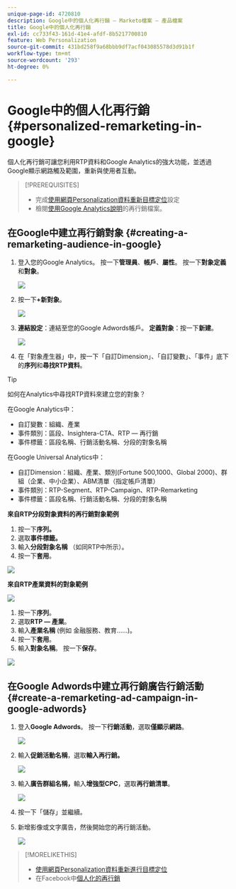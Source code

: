 ```yaml
---
unique-page-id: 4720810
description: Google中的個人化再行銷 — Marketo檔案 — 產品檔案
title: Google中的個人化再行銷
exl-id: cc733f43-161d-41e4-afdf-8b5217700810
feature: Web Personalization
source-git-commit: 431bd258f9a68bbb9df7acf043085578d3d91b1f
workflow-type: tm+mt
source-wordcount: '293'
ht-degree: 0%

---
```


# Google中的個人化再行銷 {#personalized-remarketing-in-google}

個人化再行銷可讓您利用RTP資料和Google Analytics的強大功能，並透過Google顯示網路觸及範圍，重新與使用者互動。

>[!PREREQUISITES]
>
>* 完成[使用網頁Personalization資料重新目標定位](/help/marketo/product-docs/web-personalization/website-retargeting/retargeting-with-web-personalization-data.md)設定
>* 檢閱[使用Google Analytics說明](https://support.google.com/analytics/topic/2611283?hl=en&amp;ref_topic=3413645)的再行銷檔案。

## 在Google中建立再行銷對象 {#creating-a-remarketing-audience-in-google}

1. 登入您的Google Analytics。 按一下&#x200B;**管理員**、**帳戶**、**屬性**。 按一下&#x200B;**對象定義**&#x200B;和&#x200B;**對象**。

   ![](assets/remarketing-ga-screenshots.jpg)

1. 按一下&#x200B;**+新對象**。

   ![](assets/image2015-1-15-17-3a26-3a40.png)

1. **連結設定**：連結至您的Google Adwords帳戶。 **定義對象**：按一下&#x200B;**新建**。

   ![](assets/image2015-1-15-17-3a32-3a4.png)

1. 在「對象產生器」中，按一下「自訂Dimension」、「自訂變數」、「事件」底下的&#x200B;**序列**&#x200B;和&#x200B;**尋找RTP資料**。

>[!TIP]
>
>如何在Analytics中尋找RTP資料來建立您的對象？
>
>在Google Analytics中：
>
>* 自訂變數：組織、產業
>* 事件類別：區段、Insightera-CTA、RTP — 再行銷
>* 事件標籤：區段名稱、行銷活動名稱、分段的對象名稱
>
>在Google Universal Analytics中：
>
>* 自訂Dimension：組織、產業、類別(Fortune 500,1000、Global 2000)、群組（企業、中小企業）、ABM清單（指定帳戶清單）
>* 事件類別：RTP-Segment、RTP-Campaign、RTP-Remarketing
>* 事件標籤：區段名稱、行銷活動名稱、分段的對象名稱

**來自RTP分段對象資料的再行銷對象範例**

1. 按一下&#x200B;**序列。**
1. 選取&#x200B;**事件標籤。**
1. 輸入&#x200B;**分段對象名稱** （如同RTP中所示）。
1. 按一下&#x200B;**套用**。

![](assets/image2015-2-10-14-3a51-3a43.png)

**來自RTP產業資料的對象範例**

![](assets/image2015-1-15-17-3a36-3a5.png)

1. 按一下&#x200B;**序列**。
1. 選取&#x200B;**RTP — 產業**。
1. 輸入&#x200B;**產業名稱** (例如 金融服務、教育……)。
1. 按一下&#x200B;**套用**。
1. 輸入&#x200B;**對象名稱**。 按一下&#x200B;**保存**。

![](assets/image2015-1-15-18-3a29-3a16.png)

## 在Google Adwords中建立再行銷廣告行銷活動 {#create-a-remarketing-ad-campaign-in-google-adwords}

1. 登入&#x200B;**Google Adwords**。 按一下&#x200B;**行銷活動**，選取&#x200B;**僅顯示網路**。

   ![](assets/image2015-1-15-18-3a31-3a58.png)

1. 輸入&#x200B;**促銷活動名稱**，選取&#x200B;**輸入再行銷。**

   ![](assets/image2015-1-15-18-3a35-3a7.png)

1. 輸入&#x200B;**廣告群組名稱，**&#x200B;輸入&#x200B;**增強型CPC**，選取&#x200B;**再行銷清單**。

   ![](assets/image2015-1-15-18-3a51-3a57.png)

1. 按一下「儲存」並繼續。
1. 新增影像或文字廣告，然後開始您的再行銷活動。

   ![](assets/image2015-1-15-18-3a47-3a21.png)

>[!MORELIKETHIS]
>
>* [使用網頁Personalization資料重新進行目標定位](/help/marketo/product-docs/web-personalization/website-retargeting/retargeting-with-web-personalization-data.md)
>* 在Facebook中[個人化的再行銷](/help/marketo/product-docs/web-personalization/website-retargeting/personalized-remarketing-in-facebook.md)
